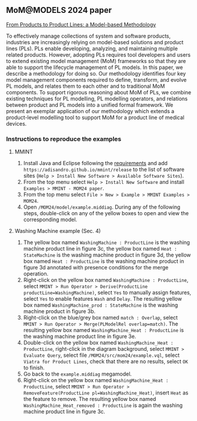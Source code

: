 ## MoM@MODELS 2024 paper

[From Products to Product Lines: a Model-based Methodology](https://doi.org/10.1145/3652620.3688220)

To effectively manage collections of system and software products, industries are increasingly relying on model-based solutions and product lines (PLs). PLs enable developing, analyzing, and maintaining multiple related products. However, adopting PLs requires tool developers and users to extend existing model management (MoM) frameworks so that they are able to support the lifecycle management of PL models. In this paper, we describe a methodology for doing so. Our methodology identifies four key model management components required to define, transform, and evolve PL models, and relates them to each other and to traditional MoM components. To support rigorous reasoning about MoM of PLs, we combine existing techniques for PL modelling, PL modelling operators, and relations between product and PL models into a unified formal framework. We present an exemplar application of our methodology which extends a product-level modelling tool to support MoM for a product line of medical devices.

### Instructions to reproduce the examples

1. MMINT
    1. Install Java and Eclipse following the [requirements](/README.md#requirements) and add `https://adisandro.github.io/mmint/release` to the list of software sites (`Help > Install New Software > Available Software Sites`).
    2. From the top menu select `Help > Install New Software` and install `Examples > MMINT - MOM24 paper`.
    3. From the top menu select `File > New > Example > MMINT Examples > MOM24`.
    4. Open `/MOM24/model/example.middiag`. During any of the following steps, double-click on any of the yellow boxes to open and view the corresponding model.

2. Washing Machine example (Sec. 4)
    1. The yellow box named `WashingMachine : ProductLine` is the washing machine product line in figure 3c, the yellow box named `Heat : StateMachine` is the washing machine product in figure 3d, the yellow box named `Heat : ProductLine` is the washing machine product in figure 3d annotated with presence conditions for the merge operation.
    2. Right-click on the yellow box named `WashingMachine : ProductLine`, select `MMINT > Run Operator > Derive(ProductLine productLine=WashingMachine)`, select `Yes` to manually assign features, select `Yes` to enable features `Wash` and `Delay`. The resulting yellow box named `WashingMachine_prod : StateMachine` is the washing machine product in figure 3b.
    3. Right-click on the blue/grey box named `match : Overlap`, select `MMINT > Run Operator > Merge(PLModelRel overlap=match)`. The resulting yellow box named `WashingMachine_Heat : ProductLine` is the washing machine product line in figure 3e.
    4. Double-click on the yellow box named `WashingMachine_Heat : ProductLine`, right-click in the diagram background, select `MMINT > Evaluate Query`, select file `/MOM24/src/mom24/example.vql`, select `Viatra for Product Lines`, check that there are no results, select `OK` to finish.
    6. Go back to the `example.middiag` megamodel.
    7. Right-click on the yellow box named `WashingMachine_Heat : ProductLine`, select `MMINT > Run Operator > RemoveFeature(ProductLine pl=WashingMachine_Heat)`, insert `Heat` as the feature to remove. The resulting yellow box named `WashingMachine_Heat_removed : ProductLine` is again the washing machine product line in figure 3c.


